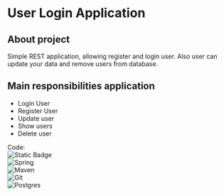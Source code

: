 # User Login Application

## About project
Simple REST application, allowing register and login user. Also user can update your data and remove users from database.


## Main responsibilities application
<ul>
<li>Login User</li>
<li>Register User</li>
<li>Update user</li>
<li>Show users</li>
<li>Delete user</li>
</ul>

Code: <br>
![Static Badge](https://img.shields.io/badge/java_17-orange?style=for-the-badge&logo=openjdk&logoColor=white)  
![Spring](https://img.shields.io/badge/spring-%236DB33F.svg?style=for-the-badge&logo=spring&logoColor=white)  
![Maven](https://img.shields.io/badge/maven-%23DD0031.svg?style=for-the-badge&logo=apachemaven&logoColor=white)  
![Git](https://img.shields.io/badge/git-%23F05033.svg?style=for-the-badge&logo=git&logoColor=white)  
![Postgres](https://img.shields.io/badge/postgres-%23316192.svg?style=for-the-badge&logo=postgresql&logoColor=white)
